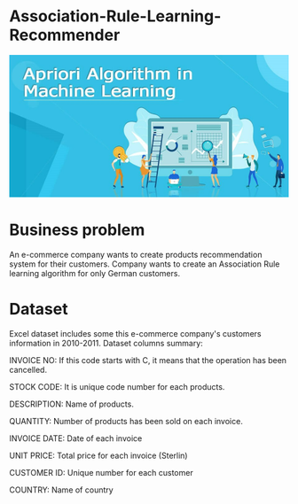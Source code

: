 # Association-Rule-Learning-Recommender
![This is an image](https://github.com/CagriKaradeniz/Association-Rule-Learning-Recommender/blob/main/image.jpg?raw=true)
# Business problem
An e-commerce company wants to create products recommendation system for their customers. 
Company wants to create an Association Rule learning algorithm for only German customers.

# Dataset
Excel dataset includes some this e-commerce company's customers information in 2010-2011.
Dataset columns summary:

INVOICE NO: If this code starts with C, it means that the operation has been cancelled.

STOCK CODE: It is unique code number for each products.

DESCRIPTION: Name of products.

QUANTITY: Number of products has been sold on each invoice.

INVOICE DATE: Date of each invoice

UNIT PRICE: Total price for each invoice (Sterlin)

CUSTOMER ID: Unique number for each customer

COUNTRY: Name of country 

